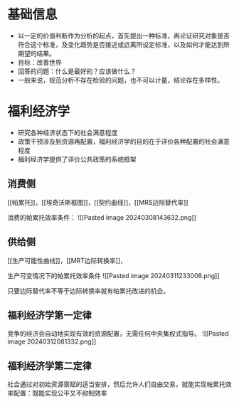 # 基础信息
* 以一定的价值判断作为分析的起点，首先提出一种标准，再论证研究对象是否符合这个标准，及变化趋势是否接近或远离所设定标准，以及如何才能达到所期望的结果。
* 目标：改善世界
* 回答的问题：什么是最好的？应该做什么？
* 一般来说，规范分析不存在检验的问题，也不可以计量，结论存在多样性。
# 福利经济学

* 研究各种经济状态下的社会满意程度
* 政策干预涉及到资源再配置，福利经济学的目的在于评价各种配置的社会满意程度
* 福利经济学提供了评价公共政策的系统框架

## 消费侧
[[帕累托]]，[[埃奇沃斯框图]]，[[契约曲线]]，[[MRS边际替代率]]

消费的帕累托效率条件：
![[Pasted image 20240308143632.png]]

## 供给侧

[[生产可能性曲线]]，[[MRT边际转换率]]，

生产可变情况下的帕累托效率条件
![[Pasted image 20240311233008.png]]

只要边际替代率不等于边际转换率就有帕累托改进的机会。

## 福利经济学第一定律
竞争的经济会自动地实现有效的资源配置，无需任何中央集权式指导。
![[Pasted image 20240312081332.png]]

## 福利经济学第二定律

社会通过对初始资源禀赋的适当安排，然后允许人们自由交易，就能实现帕累托效率配置：既能实现公平又不抑制效率
